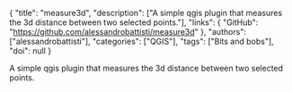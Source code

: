 {
  "title": "measure3d",
  "description": ["A simple qgis plugin that measures the 3d distance between two selected points."],
  "links": {
    "GitHub": "https://github.com/alessandrobattisti/measure3d"
  },
  "authors": ["alessandrobattisti"],
  "categories": ["QGIS"],
  "tags": ["Bits and bobs"],
  "doi": null
}

<!-- Generated by csv2md.R – do not edit by hand -->

A simple qgis plugin that measures the 3d distance between two selected points.